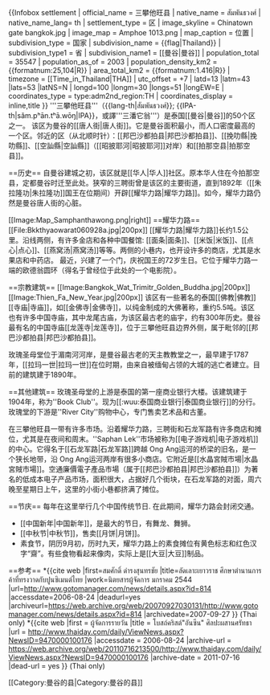 {{Infobox settlement
| official_name   = 三攀他旺县
| native_name     = สัมพันธวงศ์
| native_name_lang= th
| settlement_type = 区
| image_skyline   = Chinatown gate bangkok.jpg 
| image_map       = Amphoe 1013.png
| map_caption     = 位置
| subdivision_type  = 国家
| subdivision_name  = {{flag|Thailand}}
| subdivision_type1 = 省
| subdivision_name1 = [[曼谷|曼谷]] 
| population_total       = 35547
| population_as_of       = 2003
| population_density_km2 = {{formatnum:25,104|R}} 
| area_total_km2         = {{formatnum:1.416|R}}
| timezone               = [[Time_in_Thailand|THA]]
| utc_offset             = +7
| latd=13 |latm=43 |lats=53 |latNS=N
| longd=100 |longm=30 |longs=51 |longEW=E
| coordinates_type = type:adm2nd_region:TH
| coordinates_display = inline,title
}}
'''三攀他旺县'''（{{lang-th|สัมพันธวงศ์}}; {{IPA-th|sǎm.pʰān.tʰā.wōŋ|IPA}}，或譯'''三潘它翁'''）是泰国[[曼谷|曼谷]]的50个区之一。 该区为曼谷的[[唐人街|唐人街]]。它是曼谷面积最小，而人口密度最高的一个区。邻近的区（从北顺时针）：[[邦巴沙都拍县|邦巴沙都拍县]]、[[挽叻縣|挽叻縣]]、[[空訕縣|空訕縣]]（[[昭披耶河|昭披耶河]]对岸）和[[拍那空县|拍那空县]]。

==历史==
自曼谷建城之初，该区就是[[华人|华人]]社区。原本华人住在今拍那空县，定都曼谷时迁至此处。狭窄的三聘街曾是该区的主要街道，直到1892年（[[朱拉隆功|朱拉隆功]]国王在位期间）开辟[[耀华力路|耀华力路]]。如今，耀华力路仍然是曼谷唐人街的心脏。

[[Image:Map_Samphanthawong.png|right]]
==耀华力路==
[[File:Bkkthyaowarat060928a.jpg|200px]]
[[耀华力路|耀华力路]]长约1.5公里。沿线两侧，有许多金店和各种中国餐馆: [[面条|面条]]、[[米饭|米饭]]、[[点心|点心]]、[[燕窝汤|燕窝汤]]等等。两侧的小巷内，也开设许多的商店，尤其是水果店和中药店。
最近，兴建了一个门，庆祝国王的72岁生日。它位于耀华力路一端的欧德翁圆环（得名于曾经位于此处的一个电影院）。

==宗教建筑==
[[Image:Bangkok_Wat_Trimitr_Golden_Buddha.jpg|200px]]
[[Image:Thien_Fa_New_Year.jpg|200px]]
该区有一些著名的泰国[[佛教|佛教]][[寺庙|寺庙]]，如[[金佛寺|金佛寺]]，以纯金制成的大佛著称，重约5.5吨。该区也有许多中国寺庙，其中龙尾古庙，为该区最古老的庙宇，约有300年历史。曼谷最有名的中国寺庙[[龙莲寺|龙莲寺]]，位于三攀他旺县边界外侧，属于毗邻的[[邦巴沙都拍县|邦巴沙都拍县]]。

玫瑰圣母堂位于湄南河河岸，是曼谷最古老的天主教教堂之一，最早建于1787年，[[拉玛一世|拉玛一世]]在位时期，由来自被缅甸占领的大城的逃亡者建立。目前的建筑建于1890年。

==其他建筑==
玫瑰圣母堂的上游是泰国的第一座商业银行大楼。该建筑建于1904年，称为''Book Club''。现为[[:wuu:泰国商业银行|泰国商业银行]]的分行。玫瑰堂的下游是''River City''购物中心，专门售卖艺术品和古董。

在三攀他旺县一带有许多市场。沿着耀华力路，三聘街和石龙军路有许多商店和摊位，尤其是在夜间和周末。''Saphan Lek''市场被称为[[电子游戏机|电子游戏机]]的中心。它得名于[[石龙军路|石龙军路]]跨越 Ong Ang运河的桥梁的旧名，是一个狭长地带，沿 Ong Ang运河两岸有很多小商店。它附近是[[水晶宮賊市場|水晶宮賊市場]]。空通廉價電子產品市場（属于[[邦巴沙都拍县|邦巴沙都拍县]]）为著名的低成本电子产品市场，面积很大，占据好几个街块，在石龙军路的对面，周六晚至星期日上午，这里的小街小巷都挤满了摊位。

==节庆==
每年在这里举行几个中国传统节日. 在此期间，耀华力路会封闭交通。
* [[中国新年|中国新年]]，是最大的节日，有舞龙、舞狮。
* [[中秋节|中秋节]]，售卖[[月饼|月饼]]。
* 素食节，阴历9月初，历时九天，耀华力路上的素食摊位有黄色标志和红色汉字“齋”。有些食物看起来像肉，实际上是[[大豆|大豆]]制品。

==参考==
*{{cite web
 |first=สมศักดิ์ ดำรงสุนทรชัย 
 |title=ลัดเลาะเยาวราช ศึกษาตำนานการค้าที่ทรงวาดกับปูนซิเมนต์ไทย 
 |work=นิตยสารผู้จัดการ มกราคม 2544 
 |url=http://www.gotomanager.com/news/details.aspx?id=814 
 |accessdate=2006-08-24 
 |deadurl=yes 
 |archiveurl=https://web.archive.org/web/20070927030131/http://www.gotomanager.com/news/details.aspx?id=814 
 |archivedate=2007-09-27 
}} (Thai only)
*{{cite web
 |first        = ผู้จัดการรายวัน
 |title        = โบสถ์คริสต์"อันซีน" ศิลปะผสานศรัทธา
 |url          = http://www.thaiday.com/daily/ViewNews.aspx?NewsID=9470000100176
 |accessdate   = 2006-08-24
 |archive-url  = https://web.archive.org/web/20110716213500/http://www.thaiday.com/daily/ViewNews.aspx?NewsID=9470000100176
 |archive-date = 2011-07-16
 |dead-url     = yes
}} (Thai only)

[[Category:曼谷的县|Category:曼谷的县]]